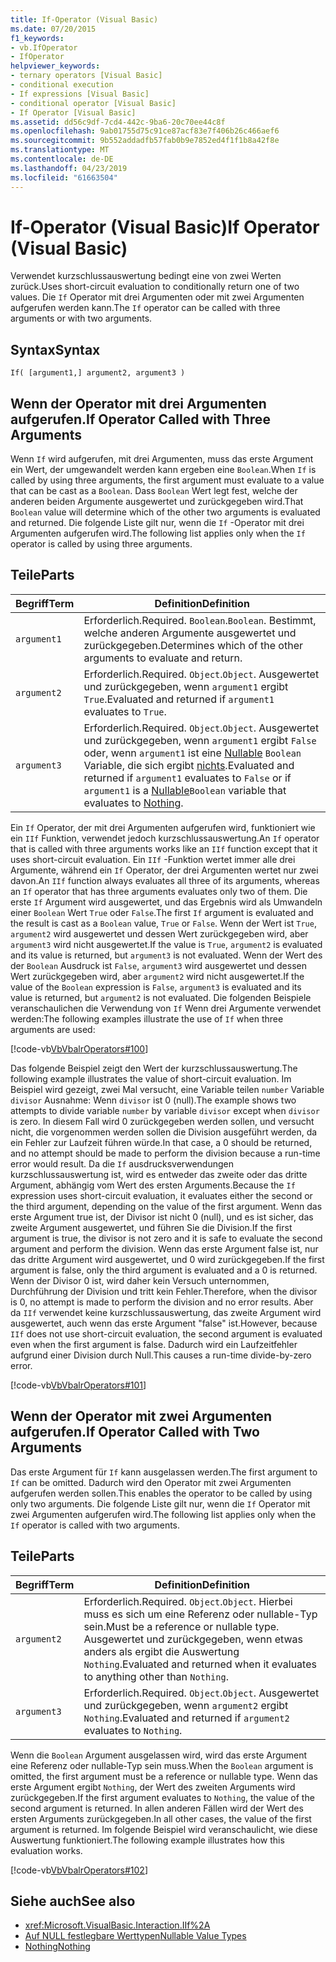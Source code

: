 ```yaml
---
title: If-Operator (Visual Basic)
ms.date: 07/20/2015
f1_keywords:
- vb.IfOperator
- IfOperator
helpviewer_keywords:
- ternary operators [Visual Basic]
- conditional execution
- If expressions [Visual Basic]
- conditional operator [Visual Basic]
- If Operator [Visual Basic]
ms.assetid: dd56c9df-7cd4-442c-9ba6-20c70ee44c8f
ms.openlocfilehash: 9ab01755d75c91ce87acf83e7f406b26c466aef6
ms.sourcegitcommit: 9b552addadfb57fab0b9e7852ed4f1f1b8a42f8e
ms.translationtype: MT
ms.contentlocale: de-DE
ms.lasthandoff: 04/23/2019
ms.locfileid: "61663504"
---
```

# <a name="if-operator-visual-basic"></a><span data-ttu-id="afac0-102">If-Operator (Visual Basic)</span><span class="sxs-lookup"><span data-stu-id="afac0-102">If Operator (Visual Basic)</span></span>
<span data-ttu-id="afac0-103">Verwendet kurzschlussauswertung bedingt eine von zwei Werten zurück.</span><span class="sxs-lookup"><span data-stu-id="afac0-103">Uses short-circuit evaluation to conditionally return one of two values.</span></span> <span data-ttu-id="afac0-104">Die `If` Operator mit drei Argumenten oder mit zwei Argumenten aufgerufen werden kann.</span><span class="sxs-lookup"><span data-stu-id="afac0-104">The `If` operator can be called with three arguments or with two arguments.</span></span>  
  
## <a name="syntax"></a><span data-ttu-id="afac0-105">Syntax</span><span class="sxs-lookup"><span data-stu-id="afac0-105">Syntax</span></span>  
  
```  
If( [argument1,] argument2, argument3 )  
```  
  
## <a name="if-operator-called-with-three-arguments"></a><span data-ttu-id="afac0-106">Wenn der Operator mit drei Argumenten aufgerufen.</span><span class="sxs-lookup"><span data-stu-id="afac0-106">If Operator Called with Three Arguments</span></span>  
 <span data-ttu-id="afac0-107">Wenn `If` wird aufgerufen, mit drei Argumenten, muss das erste Argument ein Wert, der umgewandelt werden kann ergeben eine `Boolean`.</span><span class="sxs-lookup"><span data-stu-id="afac0-107">When `If` is called by using three arguments, the first argument must evaluate to a value that can be cast as a `Boolean`.</span></span> <span data-ttu-id="afac0-108">Dass `Boolean` Wert legt fest, welche der anderen beiden Argumente ausgewertet und zurückgegeben wird.</span><span class="sxs-lookup"><span data-stu-id="afac0-108">That `Boolean` value will determine which of the other two arguments is evaluated and returned.</span></span> <span data-ttu-id="afac0-109">Die folgende Liste gilt nur, wenn die `If` -Operator mit drei Argumenten aufgerufen wird.</span><span class="sxs-lookup"><span data-stu-id="afac0-109">The following list applies only when the `If` operator is called by using three arguments.</span></span>  
  
## <a name="parts"></a><span data-ttu-id="afac0-110">Teile</span><span class="sxs-lookup"><span data-stu-id="afac0-110">Parts</span></span>  
  
|<span data-ttu-id="afac0-111">Begriff</span><span class="sxs-lookup"><span data-stu-id="afac0-111">Term</span></span>|<span data-ttu-id="afac0-112">Definition</span><span class="sxs-lookup"><span data-stu-id="afac0-112">Definition</span></span>|  
|---|---|  
|`argument1`|<span data-ttu-id="afac0-113">Erforderlich.</span><span class="sxs-lookup"><span data-stu-id="afac0-113">Required.</span></span> <span data-ttu-id="afac0-114">`Boolean`.</span><span class="sxs-lookup"><span data-stu-id="afac0-114">`Boolean`.</span></span> <span data-ttu-id="afac0-115">Bestimmt, welche anderen Argumente ausgewertet und zurückgegeben.</span><span class="sxs-lookup"><span data-stu-id="afac0-115">Determines which of the other arguments to evaluate and return.</span></span>|  
|`argument2`|<span data-ttu-id="afac0-116">Erforderlich.</span><span class="sxs-lookup"><span data-stu-id="afac0-116">Required.</span></span> <span data-ttu-id="afac0-117">`Object`.</span><span class="sxs-lookup"><span data-stu-id="afac0-117">`Object`.</span></span> <span data-ttu-id="afac0-118">Ausgewertet und zurückgegeben, wenn `argument1` ergibt `True`.</span><span class="sxs-lookup"><span data-stu-id="afac0-118">Evaluated and returned if `argument1` evaluates to `True`.</span></span>|  
|`argument3`|<span data-ttu-id="afac0-119">Erforderlich.</span><span class="sxs-lookup"><span data-stu-id="afac0-119">Required.</span></span> <span data-ttu-id="afac0-120">`Object`.</span><span class="sxs-lookup"><span data-stu-id="afac0-120">`Object`.</span></span> <span data-ttu-id="afac0-121">Ausgewertet und zurückgegeben, wenn `argument1` ergibt `False` oder, wenn `argument1` ist eine [Nullable](../../../visual-basic/programming-guide/language-features/data-types/nullable-value-types.md) `Boolean` Variable, die sich ergibt [nichts](../../../visual-basic/language-reference/nothing.md).</span><span class="sxs-lookup"><span data-stu-id="afac0-121">Evaluated and returned if `argument1` evaluates to `False` or if `argument1` is a [Nullable](../../../visual-basic/programming-guide/language-features/data-types/nullable-value-types.md)`Boolean` variable that evaluates to [Nothing](../../../visual-basic/language-reference/nothing.md).</span></span>|  
  
 <span data-ttu-id="afac0-122">Ein `If` Operator, der mit drei Argumenten aufgerufen wird, funktioniert wie ein `IIf` Funktion, verwendet jedoch kurzschlussauswertung.</span><span class="sxs-lookup"><span data-stu-id="afac0-122">An `If` operator that is called with three arguments works like an `IIf` function except that it uses short-circuit evaluation.</span></span> <span data-ttu-id="afac0-123">Ein `IIf` -Funktion wertet immer alle drei Argumente, während ein `If` Operator, der drei Argumenten wertet nur zwei davon.</span><span class="sxs-lookup"><span data-stu-id="afac0-123">An `IIf` function always evaluates all three of its arguments, whereas an `If` operator that has three arguments evaluates only two of them.</span></span> <span data-ttu-id="afac0-124">Die erste `If` Argument wird ausgewertet, und das Ergebnis wird als Umwandeln einer `Boolean` Wert `True` oder `False`.</span><span class="sxs-lookup"><span data-stu-id="afac0-124">The first `If` argument is evaluated and the result is cast as a `Boolean` value, `True` or `False`.</span></span> <span data-ttu-id="afac0-125">Wenn der Wert ist `True`, `argument2` wird ausgewertet und dessen Wert zurückgegeben wird, aber `argument3` wird nicht ausgewertet.</span><span class="sxs-lookup"><span data-stu-id="afac0-125">If the value is `True`, `argument2` is evaluated and its value is returned, but `argument3` is not evaluated.</span></span> <span data-ttu-id="afac0-126">Wenn der Wert des der `Boolean` Ausdruck ist `False`, `argument3` wird ausgewertet und dessen Wert zurückgegeben wird, aber `argument2` wird nicht ausgewertet.</span><span class="sxs-lookup"><span data-stu-id="afac0-126">If the value of the `Boolean` expression is `False`, `argument3` is evaluated and its value is returned, but `argument2` is not evaluated.</span></span> <span data-ttu-id="afac0-127">Die folgenden Beispiele veranschaulichen die Verwendung von `If` Wenn drei Argumente verwendet werden:</span><span class="sxs-lookup"><span data-stu-id="afac0-127">The following examples illustrate the use of `If` when three arguments are used:</span></span>  
  
 [!code-vb[VbVbalrOperators#100](~/samples/snippets/visualbasic/VS_Snippets_VBCSharp/VbVbalrOperators/VB/Class4.vb#100)]  
  
 <span data-ttu-id="afac0-128">Das folgende Beispiel zeigt den Wert der kurzschlussauswertung.</span><span class="sxs-lookup"><span data-stu-id="afac0-128">The following example illustrates the value of short-circuit evaluation.</span></span> <span data-ttu-id="afac0-129">Im Beispiel wird gezeigt, zwei Mal versucht, eine Variable teilen `number` Variable `divisor` Ausnahme: Wenn `divisor` ist 0 (null).</span><span class="sxs-lookup"><span data-stu-id="afac0-129">The example shows two attempts to divide variable `number` by variable `divisor` except when `divisor` is zero.</span></span> <span data-ttu-id="afac0-130">In diesem Fall wird 0 zurückgegeben werden sollen, und versucht nicht, die vorgenommen werden sollen die Division ausgeführt werden, da ein Fehler zur Laufzeit führen würde.</span><span class="sxs-lookup"><span data-stu-id="afac0-130">In that case, a 0 should be returned, and no attempt should be made to perform the division because a run-time error would result.</span></span> <span data-ttu-id="afac0-131">Da die `If` ausdrucksverwendungen kurzschlussauswertung ist, wird es entweder das zweite oder das dritte Argument, abhängig vom Wert des ersten Arguments.</span><span class="sxs-lookup"><span data-stu-id="afac0-131">Because the `If` expression uses short-circuit evaluation, it evaluates either the second or the third argument, depending on the value of the first argument.</span></span> <span data-ttu-id="afac0-132">Wenn das erste Argument true ist, der Divisor ist nicht 0 (null), und es ist sicher, das zweite Argument ausgewertet, und führen Sie die Division.</span><span class="sxs-lookup"><span data-stu-id="afac0-132">If the first argument is true, the divisor is not zero and it is safe to evaluate the second argument and perform the division.</span></span> <span data-ttu-id="afac0-133">Wenn das erste Argument false ist, nur das dritte Argument wird ausgewertet, und 0 wird zurückgegeben.</span><span class="sxs-lookup"><span data-stu-id="afac0-133">If the first argument is false, only the third argument is evaluated and a 0 is returned.</span></span> <span data-ttu-id="afac0-134">Wenn der Divisor 0 ist, wird daher kein Versuch unternommen, Durchführung der Division und tritt kein Fehler.</span><span class="sxs-lookup"><span data-stu-id="afac0-134">Therefore, when the divisor is 0, no attempt is made to perform the division and no error results.</span></span> <span data-ttu-id="afac0-135">Aber da `IIf` verwendet keine kurzschlussauswertung, das zweite Argument wird ausgewertet, auch wenn das erste Argument "false" ist.</span><span class="sxs-lookup"><span data-stu-id="afac0-135">However, because `IIf` does not use short-circuit evaluation, the second argument is evaluated even when the first argument is false.</span></span> <span data-ttu-id="afac0-136">Dadurch wird ein Laufzeitfehler aufgrund einer Division durch Null.</span><span class="sxs-lookup"><span data-stu-id="afac0-136">This causes a run-time divide-by-zero error.</span></span>  
  
 [!code-vb[VbVbalrOperators#101](~/samples/snippets/visualbasic/VS_Snippets_VBCSharp/VbVbalrOperators/VB/Class4.vb#101)]  
  
## <a name="if-operator-called-with-two-arguments"></a><span data-ttu-id="afac0-137">Wenn der Operator mit zwei Argumenten aufgerufen.</span><span class="sxs-lookup"><span data-stu-id="afac0-137">If Operator Called with Two Arguments</span></span>  
 <span data-ttu-id="afac0-138">Das erste Argument für `If` kann ausgelassen werden.</span><span class="sxs-lookup"><span data-stu-id="afac0-138">The first argument to `If` can be omitted.</span></span> <span data-ttu-id="afac0-139">Dadurch wird den Operator mit zwei Argumenten aufgerufen werden sollen.</span><span class="sxs-lookup"><span data-stu-id="afac0-139">This enables the operator to be called by using only two arguments.</span></span> <span data-ttu-id="afac0-140">Die folgende Liste gilt nur, wenn die `If` Operator mit zwei Argumenten aufgerufen wird.</span><span class="sxs-lookup"><span data-stu-id="afac0-140">The following list applies only when the `If` operator is called with two arguments.</span></span>  
  
## <a name="parts"></a><span data-ttu-id="afac0-141">Teile</span><span class="sxs-lookup"><span data-stu-id="afac0-141">Parts</span></span>  
  
|<span data-ttu-id="afac0-142">Begriff</span><span class="sxs-lookup"><span data-stu-id="afac0-142">Term</span></span>|<span data-ttu-id="afac0-143">Definition</span><span class="sxs-lookup"><span data-stu-id="afac0-143">Definition</span></span>|  
|---|---|  
|`argument2`|<span data-ttu-id="afac0-144">Erforderlich.</span><span class="sxs-lookup"><span data-stu-id="afac0-144">Required.</span></span> <span data-ttu-id="afac0-145">`Object`.</span><span class="sxs-lookup"><span data-stu-id="afac0-145">`Object`.</span></span> <span data-ttu-id="afac0-146">Hierbei muss es sich um eine Referenz oder nullable-Typ sein.</span><span class="sxs-lookup"><span data-stu-id="afac0-146">Must be a reference or nullable type.</span></span> <span data-ttu-id="afac0-147">Ausgewertet und zurückgegeben, wenn etwas anders als ergibt die Auswertung `Nothing`.</span><span class="sxs-lookup"><span data-stu-id="afac0-147">Evaluated and returned when it evaluates to anything other than `Nothing`.</span></span>|  
|`argument3`|<span data-ttu-id="afac0-148">Erforderlich.</span><span class="sxs-lookup"><span data-stu-id="afac0-148">Required.</span></span> <span data-ttu-id="afac0-149">`Object`.</span><span class="sxs-lookup"><span data-stu-id="afac0-149">`Object`.</span></span> <span data-ttu-id="afac0-150">Ausgewertet und zurückgegeben, wenn `argument2` ergibt `Nothing`.</span><span class="sxs-lookup"><span data-stu-id="afac0-150">Evaluated and returned if `argument2` evaluates to `Nothing`.</span></span>|  
  
 <span data-ttu-id="afac0-151">Wenn die `Boolean` Argument ausgelassen wird, wird das erste Argument eine Referenz oder nullable-Typ sein muss.</span><span class="sxs-lookup"><span data-stu-id="afac0-151">When the `Boolean` argument is omitted, the first argument must be a reference or nullable type.</span></span> <span data-ttu-id="afac0-152">Wenn das erste Argument ergibt `Nothing`, der Wert des zweiten Arguments wird zurückgegeben.</span><span class="sxs-lookup"><span data-stu-id="afac0-152">If the first argument evaluates to `Nothing`, the value of the second argument is returned.</span></span> <span data-ttu-id="afac0-153">In allen anderen Fällen wird der Wert des ersten Arguments zurückgegeben.</span><span class="sxs-lookup"><span data-stu-id="afac0-153">In all other cases, the value of the first argument is returned.</span></span> <span data-ttu-id="afac0-154">Im folgende Beispiel wird veranschaulicht, wie diese Auswertung funktioniert.</span><span class="sxs-lookup"><span data-stu-id="afac0-154">The following example illustrates how this evaluation works.</span></span>  
  
 [!code-vb[VbVbalrOperators#102](~/samples/snippets/visualbasic/VS_Snippets_VBCSharp/VbVbalrOperators/VB/Class4.vb#102)]  
  
## <a name="see-also"></a><span data-ttu-id="afac0-155">Siehe auch</span><span class="sxs-lookup"><span data-stu-id="afac0-155">See also</span></span>

- <xref:Microsoft.VisualBasic.Interaction.IIf%2A>
- [<span data-ttu-id="afac0-156">Auf NULL festlegbare Werttypen</span><span class="sxs-lookup"><span data-stu-id="afac0-156">Nullable Value Types</span></span>](../../../visual-basic/programming-guide/language-features/data-types/nullable-value-types.md)
- [<span data-ttu-id="afac0-157">Nothing</span><span class="sxs-lookup"><span data-stu-id="afac0-157">Nothing</span></span>](../../../visual-basic/language-reference/nothing.md)
